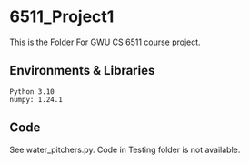 # 6511_Project1
This is the Folder For GWU CS 6511 course project.
## Environments & Libraries
    Python 3.10
    numpy: 1.24.1 

## Code
See water_pitchers.py. Code in Testing folder is not available.
    